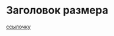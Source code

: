 <!-- .slide:    data-background-color="#699f00" -->
<!-- .slide:    class="center center-horizontal" -->

# Заголовок размера

[ссылочку](#)